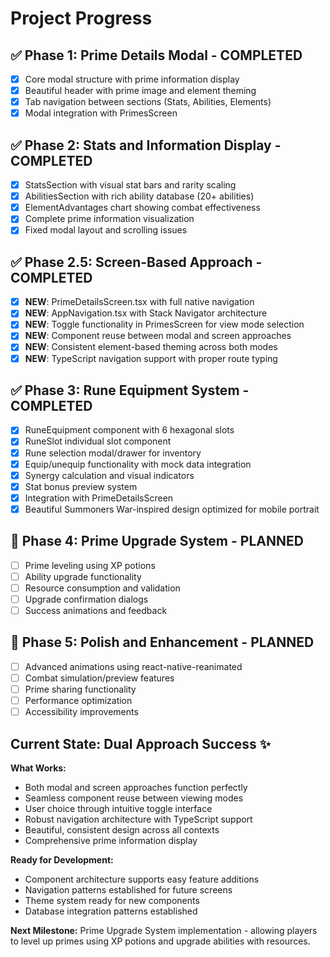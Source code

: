 # Project Progress

## ✅ Phase 1: Prime Details Modal - COMPLETED
- [x] Core modal structure with prime information display
- [x] Beautiful header with prime image and element theming
- [x] Tab navigation between sections (Stats, Abilities, Elements)
- [x] Modal integration with PrimesScreen

## ✅ Phase 2: Stats and Information Display - COMPLETED  
- [x] StatsSection with visual stat bars and rarity scaling
- [x] AbilitiesSection with rich ability database (20+ abilities)
- [x] ElementAdvantages chart showing combat effectiveness
- [x] Complete prime information visualization
- [x] Fixed modal layout and scrolling issues

## ✅ Phase 2.5: Screen-Based Approach - COMPLETED
- [x] **NEW**: PrimeDetailsScreen.tsx with full native navigation
- [x] **NEW**: AppNavigation.tsx with Stack Navigator architecture
- [x] **NEW**: Toggle functionality in PrimesScreen for view mode selection
- [x] **NEW**: Component reuse between modal and screen approaches
- [x] **NEW**: Consistent element-based theming across both modes
- [x] **NEW**: TypeScript navigation support with proper route typing

## ✅ Phase 3: Rune Equipment System - COMPLETED
- [x] RuneEquipment component with 6 hexagonal slots
- [x] RuneSlot individual slot component  
- [x] Rune selection modal/drawer for inventory
- [x] Equip/unequip functionality with mock data integration
- [x] Synergy calculation and visual indicators
- [x] Stat bonus preview system
- [x] Integration with PrimeDetailsScreen
- [x] Beautiful Summoners War-inspired design optimized for mobile portrait

## 🔮 Phase 4: Prime Upgrade System - PLANNED
- [ ] Prime leveling using XP potions
- [ ] Ability upgrade functionality  
- [ ] Resource consumption and validation
- [ ] Upgrade confirmation dialogs
- [ ] Success animations and feedback

## 🎨 Phase 5: Polish and Enhancement - PLANNED
- [ ] Advanced animations using react-native-reanimated
- [ ] Combat simulation/preview features
- [ ] Prime sharing functionality
- [ ] Performance optimization
- [ ] Accessibility improvements

## Current State: Dual Approach Success ✨

**What Works:**
- Both modal and screen approaches function perfectly
- Seamless component reuse between viewing modes
- User choice through intuitive toggle interface
- Robust navigation architecture with TypeScript support
- Beautiful, consistent design across all contexts
- Comprehensive prime information display

**Ready for Development:**
- Component architecture supports easy feature additions
- Navigation patterns established for future screens
- Theme system ready for new components  
- Database integration patterns established

**Next Milestone:** 
Prime Upgrade System implementation - allowing players to level up primes using XP potions and upgrade abilities with resources. 